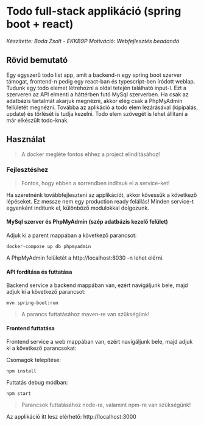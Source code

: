 # Todo full-stack applikáció (spring boot + react)
*Készítette: Boda Zsolt - EKKB9P
Motiváció: Webfejlesztés beadandó*

## Rövid bemutató
Egy egyszerű todo list app, amit a backend-n egy spring boot szerver támogat, frontend-n pedig egy react-ban és typescript-ben íródott weblap. Tudunk egy todo elemet létrehozni a oldal tetején található input-l. Ezt a szerveren az API elmenti a háttérben futó MySql szerverben. Ha csak az adatbázis tartalmát akarjuk megnézni, akkor elég csak a PhpMyAdmin fellületét megnézni. Továbba az aplikáció a todo elem lezárásával (kipipálás, update) és törlését is tudja kezelni. Todo elem szövegét is lehet állítani a már elkészült todo-knak.

## Használat
> A docker megléte fontos ehhez a project elindításához!

### Fejlesztéshez

> Fontos, hogy ebben a sorrendben indítsuk el a service-ket!

Ha szeretnénk továbbfejleszteni az applikációt, akkor kövessük a következő lépéseket. Ez messze nem egy production ready felállás! Minden service-t egyenként indítunk el, különböző modulokkal dolgozunk.

#### MySql szerver és PhpMyAdmin (szép adatbázis kezelő felület)
Adjuk ki a parent mappában a következő parancsot:

    docker-compose up db phpmyadmin

A PhpMyAdmin felületét a http://localhost:8030 -n lehet elérni.
#### API fordítása és futtatása
Backend service a backend mappában van, ezért navigáljunk bele, majd adjuk ki a következő parancsot:

    mvn spring-boot:run

> A parancs futtatásához maven-re van szükségünk!

#### Frontend futtatása
Frontend service a web mappában van, ezért navigáljunk bele, majd adjuk ki a következő parancsokat:

Csomagok telepítése:

    npm install

Futtatás debug módban:

    npm start

> Parancsok futtatásához node-ra, valamint npm-re van szükségünk!

Az applikáció itt lesz elérhető: http://localhost:3000
